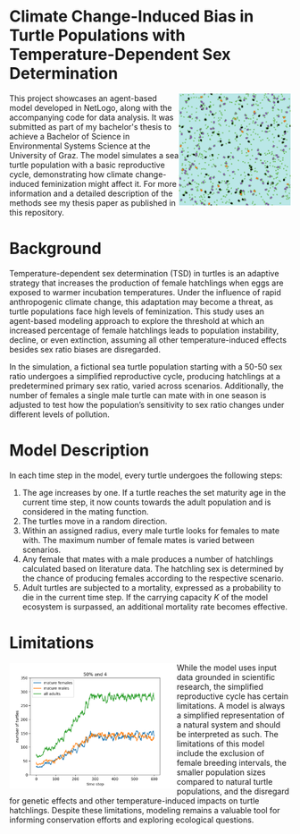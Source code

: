 
# Climate Change-Induced Bias in Turtle Populations with Temperature-Dependent Sex Determination
<img src="https://github.com/dj-rojo/Climate-Change-Induced-Bias-in-Turtle-Populations-with-Temperature-Dependent-Sex-Determination/blob/main/Model%20Final%20view.png" alt="Description of the image" align="right" width="200" />

This project showcases an agent-based model developed in NetLogo, along with the accompanying code for data analysis. It was submitted as part of my bachelor's thesis to achieve a Bachelor of Science in Environmental Systems Science at the University of Graz. The model simulates a sea turtle population with a basic reproductive cycle, demonstrating how climate change-induced feminization might affect it.
For more information and a detailed description of the methods see my thesis paper as published in this repository. 

# Background

Temperature-dependent sex determination (TSD) in turtles is an adaptive strategy that increases the production of female hatchlings when eggs are exposed to warmer incubation temperatures. Under the influence of rapid anthropogenic climate change, this adaptation may become a threat, as turtle populations face high levels of feminization. This study uses an agent-based modeling approach to explore the threshold at which an increased percentage of female hatchlings leads to population instability, decline, or even extinction, assuming all other temperature-induced effects besides sex ratio biases are disregarded.

In the simulation, a fictional sea turtle population starting with a 50-50 sex ratio undergoes a simplified reproductive cycle, producing hatchlings at a predetermined primary sex ratio, varied across scenarios. Additionally, the number of females a single male turtle can mate with in one season is adjusted to test how the population’s sensitivity to sex ratio changes under different levels of pollution.

# Model Description 


In each time step in the model, every turtle undergoes the following steps:



1. The age increases by one. If a turtle reaches the set maturity age in the current time step, it now counts towards the adult population and is considered in the mating function.
2. The turtles move in a random direction.
3. Within an assigned radius, every male turtle looks for females to mate with. The maximum number of female mates is varied between scenarios.
4. Any female that mates with a male produces a number of hatchlings calculated based on literature data. The hatchling sex is determined by the chance of producing females according to the respective scenario.
5. Adult turtles are subjected to a mortality, expressed as a probability to die in the current time step. If the carrying capacity *K* of the model ecosystem is surpassed, an additional mortality rate becomes effective.

# Limitations

<img src="https://github.com/dj-rojo/Climate-Change-Induced-Bias-in-Turtle-Populations-with-Temperature-Dependent-Sex-Determination/blob/main/50%20and%204.png" alt="Description of the image" align="left" width="300" />

While the model uses input data grounded in scientific research, the simplified reproductive cycle has certain limitations. A model is always a simplified representation of a natural system and should be interpreted as such. The limitations of this model include the exclusion of female breeding intervals, the smaller population sizes compared to natural turtle populations, and the disregard for genetic effects and other temperature-induced impacts on turtle hatchlings. Despite these limitations, modeling remains a valuable tool for informing conservation efforts and exploring ecological questions.
